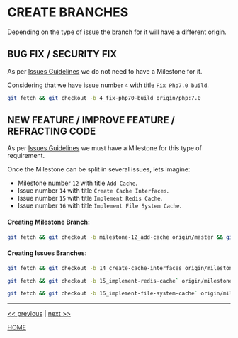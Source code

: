 # CREATE BRANCHES

Depending on the type of issue the branch for it will have a different origin.


## BUG FIX / SECURITY FIX

As per [Issues Guidelines](docs/how-to/create_an_issue.md) we do not need to have a Milestone for it.

Considering that we have issue number `4` with title `Fix Php7.0 build`.

```bash
git fetch && git checkout -b 4_fix-php70-build origin/php:7.0
```


## NEW FEATURE / IMPROVE FEATURE / REFRACTING CODE

As per [Issues Guidelines](docs/how-to/create_an_issue.md) we must have a Milestone for this type of requirement.

Once the Milestone can be split in several issues, lets imagine:

* Milestone number `12` with title `Add Cache`.
* Issue number `14` with title `Create Cache Interfaces`.
* Issue number `15` with title `Implement Redis Cache`.
* Issue number `16` with title `Implement File System Cache`.


#### Creating Milestone Branch:

```bash
git fetch && git checkout -b milestone-12_add-cache origin/master && git push origin milestone-12_add-cache
```

#### Creating Issues Branches:

```bash
git fetch && git checkout -b 14_create-cache-interfaces origin/milestone-12_add-cache
```

```bash
git fetch && git checkout -b 15_implement-redis-cache` origin/milestone-12_add-cache
```

```bash
git fetch && git checkout -b 16_implement-file-system-cache` origin/milestone-12_add-cache
```


---

[<< previous](create_an_issue.md) | [next >>](create_a_merge_request.md)

[HOME](./../../README.md)
